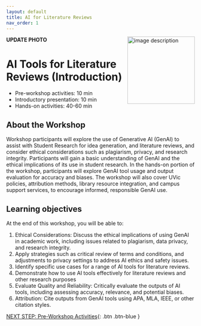 ```yaml
---
layout: default
title: AI for Literature Reviews 
nav_order: 1
---
```

**UPDATE PHOTO**
<img src="images/ai-lit-review-logo.png" style="float:right;width:180px;" alt="image description">

# AI Tools for Literature Reviews (Introduction)

- Pre-workshop activities: 10 min 
- Introductory presentation: 10 min
- Hands-on activities: 40-60 min

## About the Workshop 

Workshop participants will explore the use of Generative AI (GenAI) to assist with Student Research for idea generation, and literature reviews, and consider ethical considerations such as plagiarism, privacy, and research integrity. Participants will gain a basic understanding of GenAI and the ethical implications of its use in student research. In the hands-on portion of the workshop, participants will explore GenAI tool usage and output evaluation for accuracy and biases. The workshop will also cover UVic policies, attribution methods, library resource integration, and campus support services, to encourage informed, responsible GenAI use.

## Learning objectives

At the end of this workshop, you will be able to:

1. Ethical Considerations: Discuss the ethical implications of using GenAI in academic work, including issues related to plagiarism, data privacy, and research integrity.
2. Apply strategies such as critical review of terms and conditions, and adjustments to privacy settings to address AI ethics and safety issues.
3. Identify specific use cases for a range of AI tools for literature reviews.
4. Demonstrate how to use AI tools effectively for literature reviews and other research purposes
5. Evaluate Quality and Reliability: Critically evaluate the outputs of AI tools, including assessing accuracy, relevance, and potential biases.
6. Attribution: Cite outputs from GenAI tools using APA, MLA, IEEE, or other citation styles.
 
[NEXT STEP: Pre-Workshop Activities](pre-workshop.html){: .btn .btn-blue }
